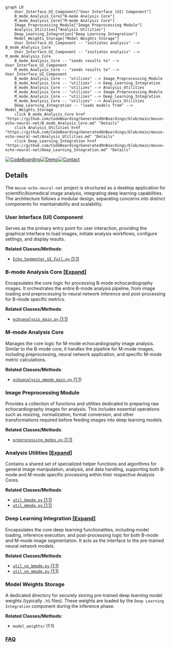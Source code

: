 ```mermaid
graph LR
    User_Interface_UI_Component["User Interface (UI) Component"]
    B_mode_Analysis_Core["B-mode Analysis Core"]
    M_mode_Analysis_Core["M-mode Analysis Core"]
    Image_Preprocessing_Module["Image Preprocessing Module"]
    Analysis_Utilities["Analysis Utilities"]
    Deep_Learning_Integration["Deep Learning Integration"]
    Model_Weights_Storage["Model Weights Storage"]
    User_Interface_UI_Component -- "initiates analysis" --> B_mode_Analysis_Core
    User_Interface_UI_Component -- "initiates analysis" --> M_mode_Analysis_Core
    B_mode_Analysis_Core -- "sends results to" --> User_Interface_UI_Component
    M_mode_Analysis_Core -- "sends results to" --> User_Interface_UI_Component
    B_mode_Analysis_Core -- "utilizes" --> Image_Preprocessing_Module
    B_mode_Analysis_Core -- "utilizes" --> Deep_Learning_Integration
    B_mode_Analysis_Core -- "utilizes" --> Analysis_Utilities
    M_mode_Analysis_Core -- "utilizes" --> Image_Preprocessing_Module
    M_mode_Analysis_Core -- "utilizes" --> Deep_Learning_Integration
    M_mode_Analysis_Core -- "utilizes" --> Analysis_Utilities
    Deep_Learning_Integration -- "loads models from" --> Model_Weights_Storage
    click B_mode_Analysis_Core href "https://github.com/CodeBoarding/GeneratedOnBoardings/blob/main/mouse-echo-neural-net/B_mode_Analysis_Core.md" "Details"
    click Analysis_Utilities href "https://github.com/CodeBoarding/GeneratedOnBoardings/blob/main/mouse-echo-neural-net/Analysis_Utilities.md" "Details"
    click Deep_Learning_Integration href "https://github.com/CodeBoarding/GeneratedOnBoardings/blob/main/mouse-echo-neural-net/Deep_Learning_Integration.md" "Details"
```

[![CodeBoarding](https://img.shields.io/badge/Generated%20by-CodeBoarding-9cf?style=flat-square)](https://github.com/CodeBoarding/CodeBoarding)[![Demo](https://img.shields.io/badge/Try%20our-Demo-blue?style=flat-square)](https://www.codeboarding.org/demo)[![Contact](https://img.shields.io/badge/Contact%20us%20-%20contact@codeboarding.org-lightgrey?style=flat-square)](mailto:contact@codeboarding.org)

## Details

The `mouse-echo-neural-net` project is structured as a desktop application for scientific/biomedical image analysis, integrating deep learning capabilities. The architecture follows a modular design, separating concerns into distinct components for maintainability and scalability.

### User Interface (UI) Component
Serves as the primary entry point for user interaction, providing the graphical interface to load images, initiate analysis workflows, configure settings, and display results.


**Related Classes/Methods**:

- <a href="https://github.com/pfizer-opensource/mouse-echo-neural-net/blob/main/Echo_Segmenter_UI_Full.py#L1-L1" target="_blank" rel="noopener noreferrer">`Echo_Segmenter_UI_Full.py` (1:1)</a>


### B-mode Analysis Core [[Expand]](./B_mode_Analysis_Core.md)
Encapsulates the core logic for processing B-mode echocardiography images. It orchestrates the entire B-mode analysis pipeline, from image loading and preprocessing to neural network inference and post-processing for B-mode specific metrics.


**Related Classes/Methods**:

- <a href="https://github.com/pfizer-opensource/mouse-echo-neural-net/blob/main/echoanalysis_main.py#L1-L1" target="_blank" rel="noopener noreferrer">`echoanalysis_main.py` (1:1)</a>


### M-mode Analysis Core
Manages the core logic for M-mode echocardiography image analysis. Similar to the B-mode core, it handles the pipeline for M-mode images, including preprocessing, neural network application, and specific M-mode metric calculations.


**Related Classes/Methods**:

- <a href="https://github.com/pfizer-opensource/mouse-echo-neural-net/blob/main/echoanalysis_mmode_main.py#L1-L1" target="_blank" rel="noopener noreferrer">`echoanalysis_mmode_main.py` (1:1)</a>


### Image Preprocessing Module
Provides a collection of functions and utilities dedicated to preparing raw echocardiography images for analysis. This includes essential operations such as resizing, normalization, format conversion, and other transformations required before feeding images into deep learning models.


**Related Classes/Methods**:

- <a href="https://github.com/pfizer-opensource/mouse-echo-neural-net/blob/main/preprocessing_modes.py#L1-L1" target="_blank" rel="noopener noreferrer">`preprocessing_modes.py` (1:1)</a>


### Analysis Utilities [[Expand]](./Analysis_Utilities.md)
Contains a shared set of specialized helper functions and algorithms for general image manipulation, analysis, and data handling, supporting both B-mode and M-mode specific processing within their respective Analysis Cores.


**Related Classes/Methods**:

- <a href="https://github.com/pfizer-opensource/mouse-echo-neural-net/blob/main/util_bmode.py#L1-L1" target="_blank" rel="noopener noreferrer">`util_bmode.py` (1:1)</a>
- <a href="https://github.com/pfizer-opensource/mouse-echo-neural-net/blob/main/util_mmode.py#L1-L1" target="_blank" rel="noopener noreferrer">`util_mmode.py` (1:1)</a>


### Deep Learning Integration [[Expand]](./Deep_Learning_Integration.md)
Encapsulates the core deep learning functionalities, including model loading, inference execution, and post-processing logic for both B-mode and M-mode image segmentation. It acts as the interface to the pre-trained neural network models.


**Related Classes/Methods**:

- <a href="https://github.com/pfizer-opensource/mouse-echo-neural-net/blob/main/util_nn_bmode.py#L1-L1" target="_blank" rel="noopener noreferrer">`util_nn_bmode.py` (1:1)</a>
- <a href="https://github.com/pfizer-opensource/mouse-echo-neural-net/blob/main/util_nn_mmode.py#L1-L1" target="_blank" rel="noopener noreferrer">`util_nn_mmode.py` (1:1)</a>


### Model Weights Storage
A dedicated directory for securely storing pre-trained deep learning model weights (typically `.h5` files). These weights are loaded by the `Deep Learning Integration` component during the inference phase.


**Related Classes/Methods**:

- `model_weights/` (1:1)




### [FAQ](https://github.com/CodeBoarding/GeneratedOnBoardings/tree/main?tab=readme-ov-file#faq)